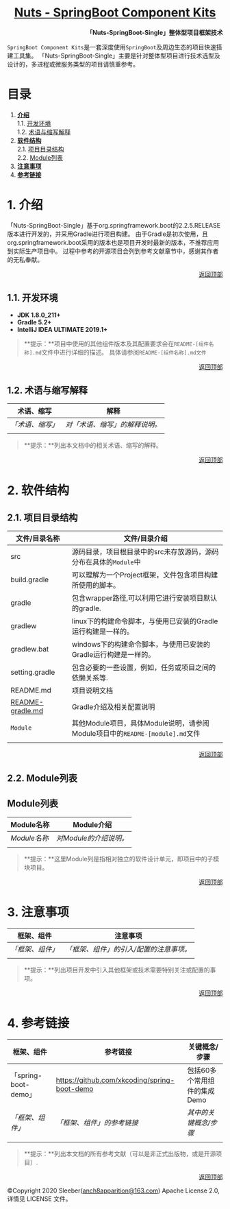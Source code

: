 <h1 align="center"><a href="README.md">Nuts - SpringBoot Component Kits</a></h1>  

**<p align="right">「Nuts-SpringBoot-Single」整体型项目框架技术</p>**
`SpringBoot Component Kits`是一套深度使用`SpringBoot`及周边生态的项目快速搭建工具集。
「Nuts-SpringBoot-Single」主要是针对整体型项目进行技术选型及设计的，多进程或微服务类型的项目请慎重参考。

# <a id="nav">目录</a>

1. **[介绍](#info)**  
    1.1. [开发环境](#dev)  
    1.2. [术语与缩写解释](#word)
2. **[软件结构](#soft)**  
    2.1. [项目目录结构](#dir)  
    2.2. [Module列表](#list)
3. **[注意事项](#focus)**  
4. **[参考链接](#ref)** 


# <a id="info">1. 介绍</a>
「Nuts-SpringBoot-Single」基于org.springframework.boot的2.2.5.RELEASE版本进行开发的，并采用Gradle进行项目构建。
由于Gradle是初次使用，且org.springframework.boot采用的版本也是项目开发时最新的版本，不推荐应用到实际生产项目中。
过程中参考的开源项目会列到参考文献章节中，感谢其作者的无私奉献。  

<p align="right"><a href="#">返回顶部</a></p>  

## <a id="dev">1.1. 开发环境</a>  
- **JDK 1.8.0_211+**
- **Gradle 5.2+**
- **IntelliJ IDEA ULTIMATE 2019.1+**

> **提示：**项目中使用的其他组件版本及其配置要求会在`README-[组件名称].md`文件中进行详细的描述。
> 具体请参阅`README-[组件名称].md文件`  

<p align="right"><a href="#">返回顶部</a></p>  

## <a id="word">1.2. 术语与缩写解释</a>  
| 术语、缩写                                                    | 解释                                                         |
| ------------------------------------------------------------ | ------------------------------------------------------------ |
| *「术语、缩写」*                                               | *对「术语、缩写」的解释说明。*                                  |
|                                                              |                                                              |
> **提示：**列出本文档中的相关术语、缩写的解释。


<p align="right"><a href="#">返回顶部</a></p>  

# <a id="soft">2. 软件结构</a>
## <a id="dir">2.1. 项目目录结构</a>  
| 文件/目录名称                                                 | 文件/目录介绍                                                  |
| ------------------------------------------------------------ | ------------------------------------------------------------ |
| src                                                          | 源码目录，项目根目录中的src未存放源码，源码分布在具体的`Module`中  |
| build.gradle                                                 | 可以理解为一个Project框架，文件包含项目构建所使用的脚本。 |
| gradle                                                       | 包含wrapper路径,可以利用它进行安装项目默认的gradle. |
| gradlew                                                      | linux下的构建命令脚本，与使用已安装的Gradle运行构建是一样的。 |
| gradlew.bat                                                  | windows下的构建命令脚本，与使用已安装的Gradle运行构建是一样的。 |
| setting.gradle                                               | 包含必要的一些设置，例如，任务或项目之间的依懒关系等.              |
| README.md                                                    | 项目说明文档                                                  |
| [README-gradle.md](./README-gradle.md)                      | Gradle介绍及相关配置说明                                       |
| `Module`                                                     | 其他Module项目，具体Module说明，请参阅Module项目中的`README-[module].md`文件 |
|                                                              |                                                              |

<p align="right"><a href="#">返回顶部</a></p>  

## <a id="list">2.2. Module列表</a>
## Module列表
| Module名称                                                   | Module介绍                                                    |
| ------------------------------------------------------------ | ------------------------------------------------------------ |
| *Module名称*                                                 | *对Module的介绍说明。*                                         |
|                                                              |                                                              |

> **提示：**这里Module列是指相对独立的软件设计单元，即项目中的子模块项目。

<p align="right"><a href="#">返回顶部</a></p>  

# <a id="focus">3. 注意事项</a>  
| 框架、组件                                                    | 注意事项                                                      |
| ------------------------------------------------------------ | ------------------------------------------------------------ |
| *「框架、组件」*                                               | *「框架、组件」的引入/配置的注意事项。*                          |
|                                                              |                                                              |

> **提示：**列出项目开发中引入其他框架或技术需要特别关注或配置的事项。

<p align="right"><a href="#">返回顶部</a></p>  

# <a id="ref">4. 参考链接</a>  
| 框架、组件                                                    | 参考链接                                                      | 关键概念/步骤                                                 |
| ------------------------------------------------------------ | ------------------------------------------------------------ | ------------------------------------------------------------ |
| 「spring-boot-demo」 | https://github.com/xkcoding/spring-boot-demo | 包括60多个常用组件的集成Demo |
| *「框架、组件」*                                               | *「框架、组件」的参考链接*                                     |  *其中的关键概念/步骤*                                          |
|                                                              |                                                              |                                                              |

> **提示：**列出本文档的所有参考文献（可以是非正式出版物，或是开源项目）.  

<p align="right"><a href="#">返回顶部</a></p>  

&copy;Copyright 2020 Sleeber(anch8apparition@163.com) Apache License 2.0, 详情见 LICENSE 文件。
